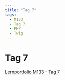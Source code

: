 ```yaml
---
title: "Tag 7"
tags:
  - M133
  - Tag 7
  - PHP
  - Twig
---
```


# Tag 7

[Lernportfolio M133 - Tag 7](https://bztfinformatik.github.io/lernportfolio-ZZELAV/docs/tag-0007)